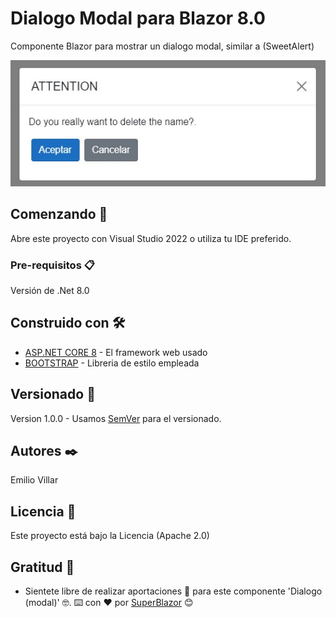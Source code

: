 ﻿# Dialogo Modal para Blazor 8.0

Componente Blazor para mostrar un dialogo modal, similar a (SweetAlert)

![alt text](https://raw.githubusercontent.com/SuperBlazor/Dialogo_modal/master/Dialogo_modal/wwwroot/images/DialogoModal.jpg)

## Comenzando 🚀

Abre este proyecto con Visual Studio 2022 o utiliza tu IDE preferido.

### Pre-requisitos 📋

Versión de .Net 8.0


## Construido con 🛠️

* [ASP.NET CORE 8](https://learn.microsoft.com/es-es/aspnet/core/release-notes/aspnetcore-8.0) - El framework web usado
* [BOOTSTRAP](https://getbootstrap.com/) - Libreria de estilo empleada

## Versionado 📌
Version 1.0.0 - Usamos [SemVer](http://semver.org/) para el versionado.

## Autores ✒️

Emilio Villar

## Licencia 📄

Este proyecto está bajo la Licencia (Apache 2.0)

## Gratitud 🎁

* Sientete libre de realizar aportaciones 📢 para este componente 'Dialogo (modal)' 🤓.
⌨️ con ❤️ por [SuperBlazor](https://github.com/SuperBlazor) 😊